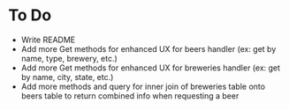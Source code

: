 # To Do

- Write README
- Add more Get methods for enhanced UX for beers handler (ex: get by name, type, brewery, etc.)
- Add more Get methods for enhanced UX for breweries handler (ex: get by name, city, state, etc.)
- Add more methods and query for inner join of breweries table onto beers table to return combined info when requesting a beer
